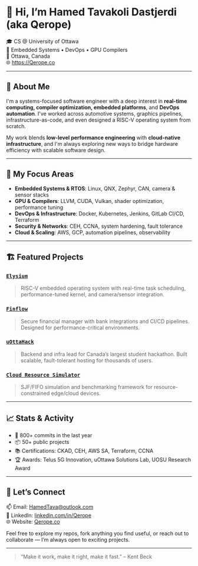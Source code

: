 # 👋 Hi, I’m Hamed Tavakoli Dastjerdi (aka Qerope)

🎓 CS @ University of Ottawa  
🔧 Embedded Systems • DevOps • GPU Compilers  
📍 Ottawa, Canada  
🌐 https://Qerope.co  

---

## 🧠 About Me

I'm a systems-focused software engineer with a deep interest in **real-time computing, compiler optimization, embedded platforms**, and **DevOps automation**. I've worked across automotive systems, graphics pipelines, infrastructure-as-code, and even designed a RISC-V operating system from scratch.

My work blends **low-level performance engineering** with **cloud-native infrastructure**, and I'm always exploring new ways to bridge hardware efficiency with scalable software design.

---

## 🔨 My Focus Areas

- **Embedded Systems & RTOS**: Linux, QNX, Zephyr, CAN, camera & sensor stacks  
- **GPU & Compilers**: LLVM, CUDA, Vulkan, shader optimization, performance tuning  
- **DevOps & Infrastructure**: Docker, Kubernetes, Jenkins, GitLab CI/CD, Terraform  
- **Security & Networks**: CEH, CCNA, system hardening, fault tolerance  
- **Cloud & Scaling**: AWS, GCP, automation pipelines, observability

---

## 🏗️ Featured Projects

### [`Elysium`](https://github.com/qerope/Elysium)
> RISC-V embedded operating system with real-time task scheduling, performance-tuned kernel, and camera/sensor integration.

### [`Finflow`](https://github.com/qerope/financial-manager)
> Secure financial manager with bank integrations and CI/CD pipelines. Designed for performance-critical environments.

### [`uOttaHack`](https://github.com/qerope/2025-uOttaHack-Home)
> Backend and infra lead for Canada’s largest student hackathon. Built scalable, fault-tolerant hosting for thousands of users.

### [`Cloud Resource Simulator`](https://github.com/qerope/CSI4124-Project)
> SJF/FIFO simulation and benchmarking framework for resource-constrained edge/cloud devices.

---

## 📈 Stats & Activity

- 🔭 800+ commits in the last year  
- 📦 50+ public projects  
- 📚 Certifications: CKAD, CEH, AWS SA, Terraform, CCNA  
- 🏆 Awards: Telus 5G Innovation, uOttawa Solutions Lab, UOSU Research Award  

---

## 💬 Let’s Connect

📫 Email: [HamedTava@outlook.com](mailto:HamedTava@outlook.com)  
💼 LinkedIn: [linkedin.com/in/Qerope](https://linkedin.com/in/Qerope)  
🌐 Website: [Qerope.co](https://Qerope.co)

Feel free to explore my repos, fork anything you find useful, or reach out to collaborate — I’m always open to exciting projects.

---

> “Make it work, make it right, make it fast.” – Kent Beck
